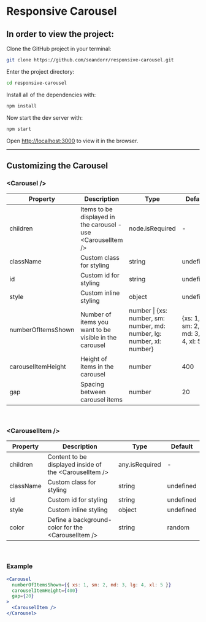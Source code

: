 # Responsive Carousel

## In order to view the project:

Clone the GitHub project in your terminal:

```zsh
git clone https://github.com/seandorr/responsive-carousel.git
```

Enter the project directory:

```zsh
cd responsive-carousel
```

Install all of the dependencies with:

```zsh
npm install
```

Now start the dev server with:

```zsh
npm start
```

Open [http://localhost:3000](http://localhost:3000) to view it in the browser.

---

## Customizing the Carousel

### \<Carousel />

| Property           | Description                                                   | Type                                                                   | Default                             |
| ------------------ | ------------------------------------------------------------- | ---------------------------------------------------------------------- | ----------------------------------- |
| children           | Items to be displayed in the carousel - use \<CarouselItem /> | node.isRequired                                                        | -                                   |
| className          | Custom class for styling                                      | string                                                                 | undefined                           |
| id                 | Custom id for styling                                         | string                                                                 | undefined                           |
| style              | Custom inline styling                                         | object                                                                 | undefined                           |
| numberOfItemsShown | Number of items you want to be visible in the carousel        | number \| {xs: number, sm: number, md: number, lg: number, xl: number} | {xs: 1, sm: 2, md: 3, lg: 4, xl: 5} |
| carouselItemHeight | Height of items in the carousel                               | number                                                                 | 400                                 |
| gap                | Spacing between carousel items                                | number                                                                 | 20                                  |

<br />

### \<CarouselItem />

| Property  | Description                                             | Type           | Default   |
| --------- | ------------------------------------------------------- | -------------- | --------- |
| children  | Content to be displayed inside of the \<CarouselItem /> | any.isRequired | -         |
| className | Custom class for styling                                | string         | undefined |
| id        | Custom id for styling                                   | string         | undefined |
| style     | Custom inline styling                                   | object         | undefined |
| color     | Define a background-color for the \<CarouselItem />     | string         | random    |

<br />

### Example

```jsx
<Carousel
  numberOfItemsShown={{ xs: 1, sm: 2, md: 3, lg: 4, xl: 5 }}
  carouselItemHeight={400}
  gap={20}
>
  <CarouselItem />
</Carousel>
```
